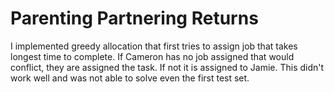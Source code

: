 Parenting Partnering Returns
============================
I implemented greedy allocation that first tries to assign job that takes longest time to complete. If Cameron has no job assigned that would conflict, they are assigned the task. If not it is assigned to Jamie.
This didn't work well and was not able to solve even the first test set.
